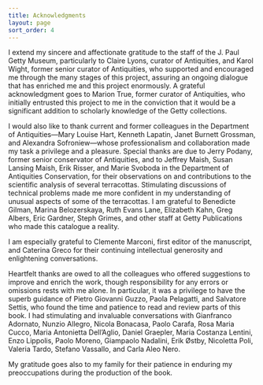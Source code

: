 ```yaml
---
title: Acknowledgments
layout: page
sort_order: 4
---
```


I extend my sincere and affectionate gratitude to the staff of the J.
Paul Getty Museum, particularly to Claire Lyons, curator of Antiquities,
and Karol Wight, former senior curator of Antiquities, who supported and
encouraged me through the many stages of this project, assuring an
ongoing dialogue that has enriched me and this project enormously. A
grateful acknowledgment goes to Marion True, former curator of
Antiquities, who initially entrusted this project to me in the
conviction that it would be a significant addition to scholarly
knowledge of the Getty collections.

I would also like to thank current and former colleagues in the
Department of Antiquities—Mary Louise Hart, Kenneth Lapatin, Janet
Burnett Grossman, and Alexandra Sofroniew—whose professionalism and
collaboration made my task a privilege and a pleasure. Special thanks
are due to Jerry Podany, former senior conservator of Antiquities, and
to Jeffrey Maish, Susan Lansing Maish, Erik Risser, and Marie Svoboda in
the Department of Antiquities Conservation, for their observations on and
contributions to the scientific analysis of several terracottas.
Stimulating discussions of technical problems made me more confident in
my understanding of unusual aspects of some of the terracottas. I am
grateful to Benedicte Gilman, Marina Belozerskaya, Ruth Evans Lane, Elizabeth Kahn, Greg
Albers, Eric Gardner, Steph Grimes, and other staff at Getty
Publications who made this catalogue a reality.

I am especially grateful to Clemente Marconi, first editor of the
manuscript, and Caterina Greco for their continuing intellectual
generosity and enlightening conversations.

Heartfelt thanks are owed to all the colleagues who offered suggestions
to improve and enrich the work, though responsibility for any errors or
omissions rests with me alone. In particular, it was a privilege to have
the superb guidance of Pietro Giovanni Guzzo, Paola Pelagatti, and
Salvatore Settis, who found the time and patience to read and review
parts of this book. I had stimulating and invaluable conversations with
Gianfranco Adornato, Nunzio Allegro, Nicola Bonacasa, Paolo Carafa, Rosa
Maria Cucco, Maria Antonietta Dell’Aglio, Daniel Graepler, Maria
Costanza Lentini, Enzo Lippolis, Paolo Moreno, Giampaolo Nadalini, Erik
Østby, Nicoletta Poli, Valeria Tardo, Stefano Vassallo, and Carla Aleo
Nero.

My gratitude goes also to my family for their patience in enduring my
preoccupations during the production of the book.

